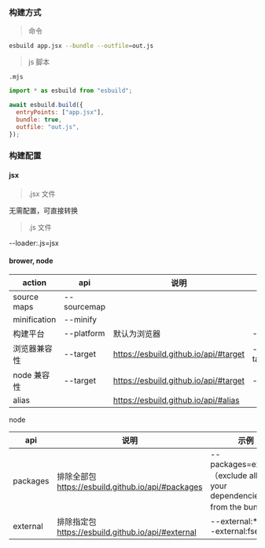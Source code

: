 ### 构建方式

> 命令

```bash
esbuild app.jsx --bundle --outfile=out.js
```

> js 脚本

`.mjs`

```js
import * as esbuild from "esbuild";

await esbuild.build({
  entryPoints: ["app.jsx"],
  bundle: true,
  outfile: "out.js",
});
```

### 构建配置

#### jsx

> .jsx 文件

无需配置，可直接转换

> .js 文件

--loader:.js=jsx

#### brower, node

| action       | api         | 说明                                  | 示例                                                      |
| ------------ | ----------- | ------------------------------------- | --------------------------------------------------------- |
| source maps  | --sourcemap |                                       |                                                           |
| minification | --minify    |                                       |                                                           |
| 构建平台     | --platform  | 默认为浏览器                          | --platform=node                                           |
| 浏览器兼容性 | --target    | https://esbuild.github.io/api/#target | --target=es2020,chrome58,edge16,firefox57,node12,safari11 |
| node 兼容性  | --target    | https://esbuild.github.io/api/#target | --target=node16                                           |
| alias        |             | https://esbuild.github.io/api/#alias  |                                                           |

node

| api      | 说明                                               | 示例                                                                    |
| -------- | -------------------------------------------------- | ----------------------------------------------------------------------- |
| packages | 排除全部包 https://esbuild.github.io/api/#packages | --packages=external（exclude all of your dependencies from the bundle） |
| external | 排除指定包 https://esbuild.github.io/api/#external | --external:\*.png --external:fsevents                                   |
